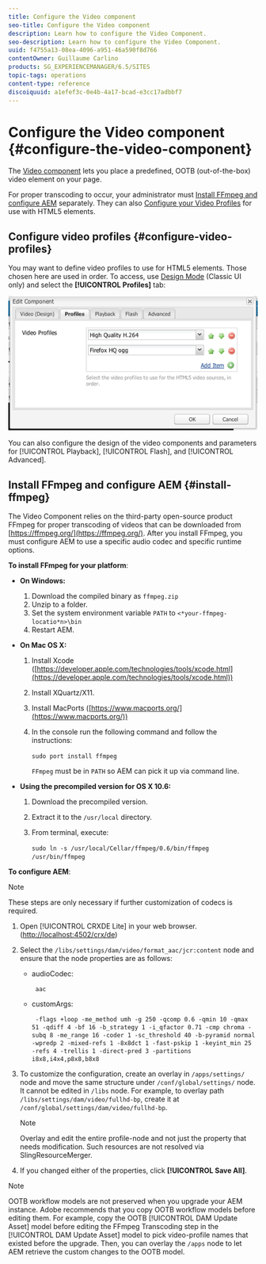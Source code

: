 ```yaml
---
title: Configure the Video component
seo-title: Configure the Video component
description: Learn how to configure the Video Component.
seo-description: Learn how to configure the Video Component.
uuid: f4755a13-08ea-4096-a951-46a590f8d766
contentOwner: Guillaume Carlino
products: SG_EXPERIENCEMANAGER/6.5/SITES
topic-tags: operations
content-type: reference
discoiquuid: a1efef3c-0e4b-4a17-bcad-e3cc17adbbf7
---
```


# Configure the Video component {#configure-the-video-component}

The [Video component](/help/sites-authoring/default-components-foundation.md#video) lets you place a predefined, OOTB (out-of-the-box) video element on your page.

For proper transcoding to occur, your administrator must [Install FFmpeg and configure AEM](#install-ffmpeg) separately. They can also [Configure your Video Profiles](#configure-video-profiles) for use with HTML5 elements.

## Configure video profiles {#configure-video-profiles}

You may want to define video profiles to use for HTML5 elements. Those chosen here are used in order. To access, use [Design Mode](/help/sites-authoring/default-components-designmode.md) (Classic UI only) and select the **[!UICONTROL Profiles]** tab:

![chlimage_1-317](assets/chlimage_1-317.png)

You can also configure the design of the video components and parameters for [!UICONTROL Playback], [!UICONTROL Flash], and [!UICONTROL Advanced].

## Install FFmpeg and configure AEM {#install-ffmpeg}

The Video Component relies on the third-party open-source product FFmpeg for proper transcoding of videos that can be downloaded from [https://ffmpeg.org/](https://ffmpeg.org/). After you install FFmpeg, you must configure AEM to use a specific audio codec and specific runtime options.

**To install FFmpeg for your platform**:

* **On Windows:**

    1. Download the compiled binary as `ffmpeg.zip`
    1. Unzip to a folder.
    1. Set the system environment variable `PATH` to `<*your-ffmpeg-locatio*n>\bin`
    1. Restart AEM.

* **On Mac OS X:**

    1. Install Xcode ([https://developer.apple.com/technologies/tools/xcode.html](https://developer.apple.com/technologies/tools/xcode.html))
    1. Install XQuartz/X11.
    1. Install MacPorts ([https://www.macports.org/](https://www.macports.org/))
    1. In the console run the following command and follow the instructions:

       `sudo port install ffmpeg`

       `FFmpeg` must be in `PATH` so AEM can pick it up via command line.

* **Using the precompiled version for OS X 10.6:**

    1. Download the precompiled version.
    1. Extract it to the `/usr/local` directory.
    1. From terminal, execute:

       `sudo ln -s /usr/local/Cellar/ffmpeg/0.6/bin/ffmpeg /usr/bin/ffmpeg`

**To configure AEM**:

>[!NOTE]
>
>These steps are only necessary if further customization of codecs is required.

1. Open [!UICONTROL CRXDE Lite] in your web browser. ([http://localhost:4502/crx/de](http://localhost:4502/crx/de))
2. Select the `/libs/settings/dam/video/format_aac/jcr:content` node and ensure that the node properties are as follows:

    * audioCodec:

      ```
       aac
      ```

    * customArgs:

      ```
       -flags +loop -me_method umh -g 250 -qcomp 0.6 -qmin 10 -qmax 51 -qdiff 4 -bf 16 -b_strategy 1 -i_qfactor 0.71 -cmp chroma -subq 8 -me_range 16 -coder 1 -sc_threshold 40 -b-pyramid normal -wpredp 2 -mixed-refs 1 -8x8dct 1 -fast-pskip 1 -keyint_min 25 -refs 4 -trellis 1 -direct-pred 3 -partitions i8x8,i4x4,p8x8,b8x8
      ```

3. To customize the configuration, create an overlay in `/apps/settings/` node and move the same structure under `/conf/global/settings/` node. It cannot be edited in `/libs` node. For example, to overlay path `/libs/settings/dam/video/fullhd-bp`, create it at `/conf/global/settings/dam/video/fullhd-bp`.

   >[!NOTE]
   >
   >Overlay and edit the entire profile-node and not just the property that needs modification. Such resources are not resolved via SlingResourceMerger.

4. If you changed either of the properties, click **[!UICONTROL Save All]**.

>[!NOTE]
>
>OOTB workflow models are not preserved when you upgrade your AEM instance. Adobe recommends that you copy OOTB workflow models before editing them. For example, copy the OOTB [!UICONTROL DAM Update Asset] model before editing the FFmpeg Transcoding step in the [!UICONTROL DAM Update Asset] model to pick video-profile names that existed before the upgrade. Then, you can overlay the `/apps` node to let AEM retrieve the custom changes to the OOTB model.

